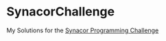 # SynacorChallenge
My Solutions for the [Synacor Programming Challenge](https://challenge.synacor.com/)
